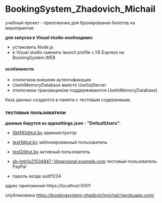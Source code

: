 # BookingSystem_Zhadovich_Michail
учебный проект  -   приложение для бронирования билетов на мероприятия

**для запуска в Visual studio необходимо:**
 * установить Node.js
 * в Visual studio сменить launch profile  с   IIS Express на  BookingSystem.WEB

 #### особенности
 * отключена внешняя аутентификация
 * UseInMemoryDatabase вместо UseSqlServer
 * отключены транзакции(не поддерживаются UseInMemoryDatabase)

база данных создается в памяти с тестовым содержимым.

### тестовые пользователи
**данные берутся из appsettings.json - "DefaultUsers".**
* Sklif83@tut.by    администратор
* test1@tut.by      заблокированный пользователь
* test2@tut.by      активный пользователь

* sb-lmb1u21534847-1@personal.example.com     тестовый пользователь PayPal 
* пароль везде   asdf1234

адрес приложения
https://localhost:5001

опубликована 
https://bookingsystem-zhadovichmichail.herokuapp.com/
